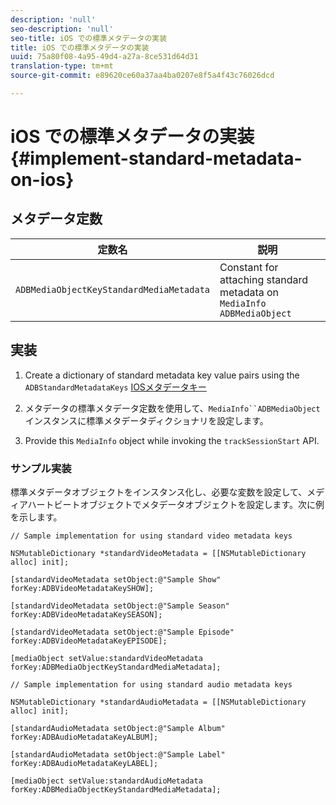 ```yaml
---
description: 'null'
seo-description: 'null'
seo-title: iOS での標準メタデータの実装
title: iOS での標準メタデータの実装
uuid: 75a80f08-4a95-49d4-a27a-8ce531d64d31
translation-type: tm+mt
source-git-commit: e89620ce60a37aa4ba0207e8f5a4f43c76026dcd

---
```



# iOS での標準メタデータの実装{#implement-standard-metadata-on-ios}

## メタデータ定数

| 定数名 | 説明   |
|---|---|
| `ADBMediaObjectKeyStandardMediaMetadata` | Constant for attaching standard metadata on `MediaInfo ADBMediaObject` |

## 実装

1. Create a dictionary of standard metadata key value pairs using the `ADBStandardMetadataKeys`
   [IOSメタデータキー](/help/sdk-implement/track-av-playback/impl-std-metadata/ios-metadata-keys.md)

1. メタデータの標準メタデータ定数を使用して、`MediaInfo``ADBMediaObject`   インスタンスに標準メタデータディクショナリを設定します。

1. Provide this `MediaInfo` object while invoking the `trackSessionStart` API.

### サンプル実装

標準メタデータオブジェクトをインスタンス化し、必要な変数を設定して、メディアハートビートオブジェクトでメタデータオブジェクトを設定します。次に例を示します。

```
// Sample implementation for using standard video metadata keys 
 
NSMutableDictionary *standardVideoMetadata = [[NSMutableDictionary alloc] init]; 
 
[standardVideoMetadata setObject:@"Sample Show" forKey:ADBVideoMetadataKeySHOW]; 
 
[standardVideoMetadata setObject:@"Sample Season" forKey:ADBVideoMetadataKeySEASON]; 
 
[standardVideoMetadata setObject:@"Sample Episode" forKey:ADBVideoMetadataKeyEPISODE]; 
 
[mediaObject setValue:standardVideoMetadata forKey:ADBMediaObjectKeyStandardMediaMetadata];
```

```
// Sample implementation for using standard audio metadata keys 
 
NSMutableDictionary *standardAudioMetadata = [[NSMutableDictionary alloc] init];  
 
[standardAudioMetadata setObject:@"Sample Album"   forKey:ADBAudioMetadataKeyALBUM];  
 
[standardAudioMetadata setObject:@"Sample Label"   forKey:ADBAudioMetadataKeyLABEL]; 
 
[mediaObject setValue:standardAudioMetadata   forKey:ADBMediaObjectKeyStandardMediaMetadata];
```

